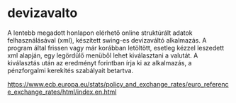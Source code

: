 # devizavalto
A lentebb megadott honlapon elérhető online struktúrált adatok felhasználásával (xml), készített swing-es devizaváltó alkalmazás.
A program által frissen vagy már korábban letöltött, esetleg kézzel leszedett xml alapján, egy legördülő menüből lehet kiválasztani a valutát. A kiválasztás után az eredményt forintban írja ki az alkalmazás, a pénzforgalmi kerekítés szabályait betartva.

https://www.ecb.europa.eu/stats/policy_and_exchange_rates/euro_reference_exchange_rates/html/index.en.html 
